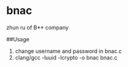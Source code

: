 bnac
====

zhun ru of B** company

##Usage
1. change username and password in bnac.c
2. clang/gcc -luuid -lcrypto -o bnac bnac.c
